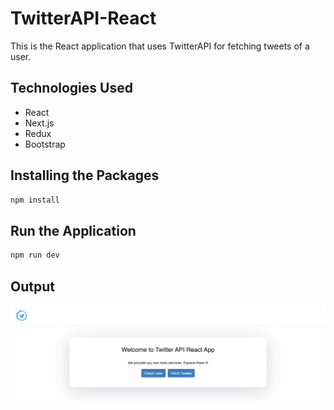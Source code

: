 # TwitterAPI-React
This is the React application that uses TwitterAPI for fetching tweets of a user.

## Technologies Used
- React
- Next.js
- Redux
- Bootstrap

## Installing the Packages

```bash
npm install
```

## Run the Application

```bash
npm run dev
```

## Output
![Home Page](https://github.com/harshakoneru98/TwitterAPI-React/blob/main/public/output/1.%20Home%20Page.png)
